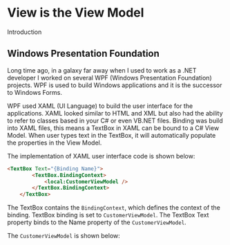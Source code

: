 # View is the View Model 

Introduction 


## Windows Presentation Foundation 

Long time ago, in a galaxy far away when I used to work as a .NET developer I worked on several WPF (Windows Presentation Foundation) projects. WPF is used to build Windows applications and it is the successor to Windows Forms. 

WPF used XAML (UI Language) to build the user interface for the applications. XAML looked similar to HTML and XML but also had the ability to refer to classes based in your C# or even VB.NET files. Binding was build into XAML files, this means a TextBox in XAML can be bound to a C# View Model. When user types text in the TextBox, it will automatically populate the properties in the View Model. 

The implementation of XAML user interface code is shown below: 

``` html 
<TextBox Text="{Binding Name}">
        <TextBox.BindingContext>
            <local:CustomerViewModel />
        </TextBox.BindingContext>
    </TextBox>
```

The TextBox contains the ```BindingContext```, which defines the context of the binding. TextBox binding is set to ```CustomerViewModel```. The TextBox Text property binds to the Name property of the ```CustomerViewModel```. 

The ```CustomerViewModel``` is shown below: 






